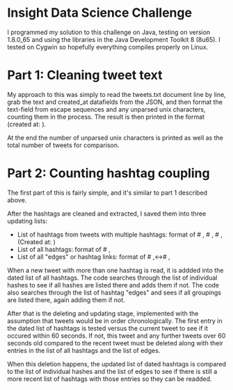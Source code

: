 # Insight Data Science Challenge
I programmed my solution to this challenge on Java, testing on version 1.8.0_65 and using the libraries in the Java Development Toolkit 8 (8u65). I tested on Cygwin so hopefully everything compiles properly on Linux.

# Part 1: Cleaning tweet text
My approach to this was simply to read the tweets.txt document line by line, grab the text and created_at datafields from the JSON, and then format the text-field from escape sequences and any unparsed unix characters, counting them in the process. The result is then printed in the format <text> (created at: <time>).

At the end the number of unparsed unix characters is printed as well as the total number of tweets for comparison.

# Part 2: Counting hashtag coupling
The first part of this is fairly simple, and it's similar to part 1 described above.

After the hashtags are cleaned and extracted, I saved them into three updating lists:

- List of hashtags from tweets with multiple hashtags: format of # <hashtag1> , # <hashtag2> , # <hashtag3> , (Created at: <time>)
- List of all hashtags: format of # <hashtag> ,
- List of all "edges" or hashtag links: format of # <hashtag1> ,<-># <hashtag2> ,
  
When a new tweet with more than one hashtag is read, it is addded into the dated list of all hashtags. The code searches through the list of individual hashes to see if all hashes are listed there and adds them if not. The code also searches through the list of hashtag "edges" and sees if all groupings are listed there, again adding them if not.

After that is the deleting and updating stage, implemented with the assumption that tweets would be in order chronologically. The first entry in the dated list of hashtags is tested versus the current tweet to see if it occured within 60 seconds. If not, this tweet and any further tweets over 60 seconds old compared to the recent tweet must be deleted along with their entries in the list of all hashtags and the list of edges. 

When this deletion happens, the updated list of dated hashtags is compared to the list of individual hashes and the list of edges to see if there is still a more recent list of hashtags with those entries so they can be readded.
